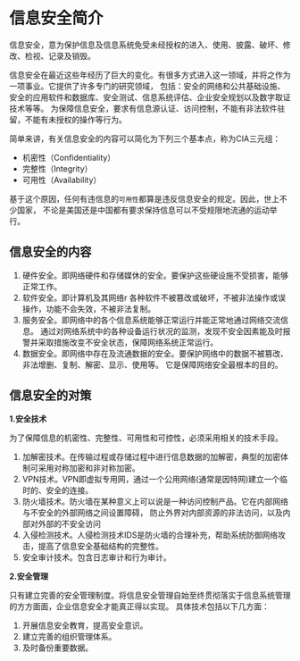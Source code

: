 # 信息安全简介

信息安全，意为保护信息及信息系统免受未经授权的进入、使用、披露、破坏、修改、检视、记录及销毁。

信息安全在最近这些年经历了巨大的变化。有很多方式进入这一领域，并将之作为一项事业。它提供了许多专门的研究领域， 包括：安全的网络和公共基础设施、安全的应用软件和数据库、安全测试、信息系统评估、企业安全规划以及数字取证技术等等。
为保障信息安全，要求有信息源认证、访问控制，不能有非法软件驻留，不能有未授权的操作等行为。

简单来讲，有关信息安全的内容可以简化为下列三个基本点，称为CIA三元组：

* 机密性（Confidentiality）
* 完整性（Integrity）
* 可用性（Availability）

基于这个原因，任何有违信息的`可用性`都算是违反信息安全的规定。因此，世上不少国家， 不论是美国还是中国都有要求保持信息可以不受规限地流通的运动举行。

## 信息安全的内容

1. 硬件安全。即网络硬件和存储媒休的安全。要保护这些硬设施不受损害，能够正常工作。
2. 软件安全。即计算机及其网络r 各种软件不被篡改或破坏，不被非法操作或误操作，功能不会失效，不被非法复制。
3. 服务安全。即网络中的各个信息系统能够正常运行并能正常地通过网络交流信息。 通过对网络系统中的各种设备运行状况的监测，发现不安全因素能及时报警并采取措施改变不安全状态，保障网络系统正常运行。
4. 数据安全。即网络中存在及流通数据的安全。要保护网络中的数据不被篡改、非法增删、复制、解密、显示、使用等。 它是保障网络安全最根本的目的。

## 信息安全的对策

**1.安全技术**

为了保障信息的机密性、完整性、可用性和可控性，必须采用相关的技术手段。

1. 加解密技术。在传输过程或存储过程中进行信息数据的加解密，典型的加密体制可采用对称加密和非对称加密。
1. VPN技术。VPN即虚拟专用网，通过一个公用网络(通常是因特网)建立一个临时的、安全的连接。
1. 防火墙技术。防火墙在某种意义上可以说是一种访问控制产品。它在内部网络与不安全的外部网络之间设置障碍， 防止外界对内部资源的非法访问，以及内部对外部的不安全访问
1. 入侵检测技术。人侵检测技术IDS是防火墙的合理补充，帮助系统防御网络攻击，提高了信息安全基础结构的完整性。
1. 安全审计技术。包含日志审计和行为审计。

**2.安全管理**

只有建立完善的安全管理制度。将信息安全管理自始至终贯彻落实于信息系统管理的方方面面，企业信息安全才能真正得以实现。 具体技术包括以下几方面：

1. 开展信息安全教育，提高安全意识。
1. 建立完善的组织管理体系。
1. 及时备份重要数据。


